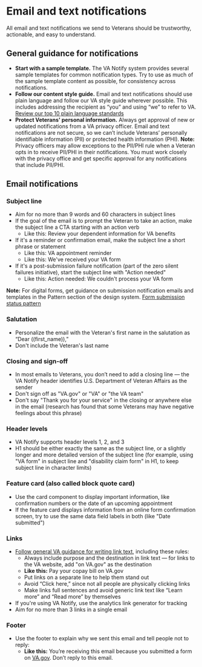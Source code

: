 # Email and text notifications

All email and text notifications we send to Veterans should be trustworthy, actionable, and easy to understand. 

## General guidance for notifications
* **Start with a sample template.** The VA Notify system provides several sample templates for common notification types. Try to use as much of the sample template content as possible, for consistency across notifications.
* **Follow our content style guide.** Email and text notifications should use plain language and follow our VA style guide wherever possible. This includes addressing the recipient as “you” and using “we” to refer to VA. [Review our top 10 plain language standards](https://design.va.gov/content-style-guide/plain-language/#top-10-va-plain-language-standards)
* **Protect Veterans' personal information.** Always get approval of new or updated notifications from a VA privacy officer. Email and text notifications are not secure, so we can’t include Veterans’ personally identifiable information (PII) or protected health information (PHI). 
**Note:** Privacy officers may allow exceptions to the PII/PHI rule when a Veteran opts in to receive PII/PHI in their notifications. You must work closely with the privacy office and get specific approval for any notifications that include PII/PHI.

## Email notifications

### Subject line 

* Aim for no more than 9 words and 60 characters in subject lines
* If the goal of the email is to prompt the Veteran to take an action, make the subject line a CTA starting with an action verb
    * Like this: Review your dependent information for VA benefits
* If it's a reminder or confirmation email, make the subject line a short phrase or statement
    * Like this: VA appointment reminder 
    * Like this: We've received your VA form 
* If it's a post-submission failure notification (part of the zero silent failures initiative), start the subject line with "Action needed"
    * Like this: Action needed: We couldn't process your VA form

**Note:** For digital forms, get guidance on submission notification emails and templates in the Pattern section of the design system. [Form submission status pattern](https://design.va.gov/patterns/help-users-to/stay-informed-of-their-application-status) 

### Salutation 

* Personalize the email with the Veteran's first name in the salutation as “Dear ((first_name)),”
* Don't include the Veteran's last name

### Closing and sign-off 

* In most emails to Veterans, you don’t need to add a closing line — the VA Notify header identifies U.S. Department of Veteran Affairs as the sender
* Don't sign off as "VA.gov" or "VA" or "the VA team"
* Don't say "Thank you for your service" in the closing or anywhere else in the email (research has found that some Veterans may have negative feelings about this phrase) 

### Header levels 

* VA Notify supports header levels 1, 2, and 3
* H1 should be either exactly the same as the subject line, or a slightly longer and more detailed version of the subject line (for example, using "VA form" in subject line and "disability claim form" in H1, to keep subject line in character limits)

### Feature card (also called block quote card)

* Use the card component to display important information, like confirmation numbers or the date of an upcoming appointment
* If the feature card displays information from an online form confirmation screen, try to use the same data field labels in both (like "Date submitted")

### Links 

* [Follow general VA guidance for writing link text](https://design.va.gov/content-style-guide/links), including these rules:
    * Always include purpose and the destination in link text — for links to the VA website, add "on VA.gov" as the destination
    * **Like this:** Pay your copay bill on VA.gov
    * Put links on a separate line to help them stand out
    * Avoid “Click here,” since not all people are physically clicking links
    * Make links full sentences and avoid generic link text like “Learn more” and “Read more” by themselves
* If you're using VA Notify, use the analytics link generator for tracking
* Aim for no more than 3 links in a single email

### Footer 

* Use the footer to explain why we sent this email and tell people not to reply:
    * **Like this:** You’re receiving this email because you submitted a form on [VA.gov](https://wwww.va.gov). Don’t reply to this email.

